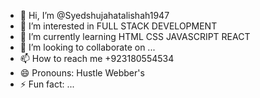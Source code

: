 - 👋 Hi, I’m @Syedshujahatalishah1947
- 👀 I’m interested in FULL STACK DEVELOPMENT
- 🌱 I’m currently learning HTML CSS JAVASCRIPT REACT
- 💞️ I’m looking to collaborate on ...
- 📫 How to reach me +923180554534
- 😄 Pronouns: Hustle Webber's
- ⚡ Fun fact: ...

<!---
Hustle Webber's is a ✨ special ✨ repository because its `README.md` (this file) appears on your GitHub profile.
You can click the Preview link to take a look at your changes.
--->
